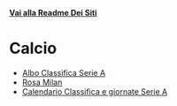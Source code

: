 **[Vai alla Readme Dei Siti](../Readme.md)**

# Calcio

- [Albo Classifica Serie A](https://github.com/NicoMaker/Tabellone_Serie_A)
- [Rosa Milan](https://github.com/NicoMaker/Milan)
- [Calendario Classifica e giornate Serie A](https://github.com/NicoMaker/Risultati_Serie_A)
